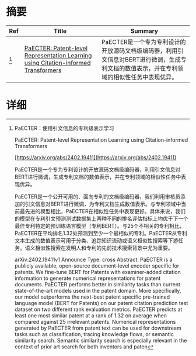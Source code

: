 # 摘要

| Ref | Title | Summary |
| --- | --- | --- |
| [^1] | [PaECTER: Patent-level Representation Learning using Citation-informed Transformers](https://arxiv.org/abs/2402.19411) | PaECTER是一个专为专利设计的开放源码文档级编码器，利用引文信息对BERT进行微调，生成专利文档的数值表示，并在专利领域的相似性任务中表现优异。 |

# 详细

[^1]: PaECTER：使用引文信息的专利级表示学习

    PaECTER: Patent-level Representation Learning using Citation-informed Transformers

    [https://arxiv.org/abs/2402.19411](https://arxiv.org/abs/2402.19411)

    PaECTER是一个专为专利设计的开放源码文档级编码器，利用引文信息对BERT进行微调，生成专利文档的数值表示，并在专利领域的相似性任务中表现优异。

    

    PaECTER是一个公开可用的、面向专利的文档级编码器，我们利用审核员添加的引文信息对BERT进行微调，为专利文档生成数值表示。与专利领域中当前最先进的模型相比，PaECTER在相似性任务中表现更好。具体来说，我们的模型在专利引文预测测试数据集上两种不同的排名评估指标上均优于下一个最佳专利特定的预训练语言模型（专利BERT）。与25个不相关的专利相比，PaECTER在平均排名1.32处预测到至少一个最相似的专利。PaECTER从专利文本生成的数值表示可用于分类、追踪知识流动或语义相似性搜索等下游任务。语义相似性搜索在发明人和专利的先前技术搜索背景中尤为重要。

    arXiv:2402.19411v1 Announce Type: cross  Abstract: PaECTER is a publicly available, open-source document-level encoder specific for patents. We fine-tune BERT for Patents with examiner-added citation information to generate numerical representations for patent documents. PaECTER performs better in similarity tasks than current state-of-the-art models used in the patent domain. More specifically, our model outperforms the next-best patent specific pre-trained language model (BERT for Patents) on our patent citation prediction test dataset on two different rank evaluation metrics. PaECTER predicts at least one most similar patent at a rank of 1.32 on average when compared against 25 irrelevant patents. Numerical representations generated by PaECTER from patent text can be used for downstream tasks such as classification, tracing knowledge flows, or semantic similarity search. Semantic similarity search is especially relevant in the context of prior art search for both inventors and paten
    

